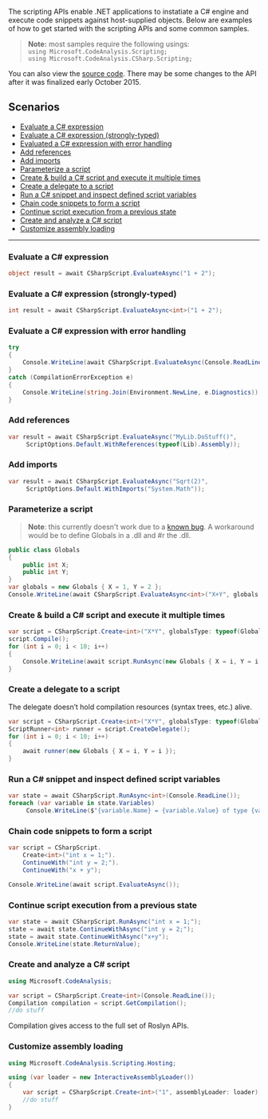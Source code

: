 The scripting APIs enable .NET applications to instatiate a C# engine and execute code snippets against host-supplied objects. Below are examples of how to get started with the scripting APIs and some common samples. 

> **Note:** most samples require the following usings: <br/>
> ```using Microsoft.CodeAnalysis.Scripting;``` <br/>
> ```using Microsoft.CodeAnalysis.CSharp.Scripting;``` <br/>

You can also view the [source code](https://github.com/dotnet/roslyn/tree/a7319e2bc8cac34c34527031e6204d383d29d4ab/src/Scripting). There may be some changes to the API after it was finalized early October 2015.

## Scenarios
* [Evaluate a C# expression](#expr)
* [Evaluate a C# expression (strongly-typed)](#exprstrong)
* [Evaluated a C# expression with error handling](#error)
* [Add references](#addref)
* [Add imports](#addimports)
* [Parameterize a script](#parameter)
* [Create & build a C# script and execute it multiple times](#multi)
* [Create a delegate to a script](#delegate)
* [Run a C# snippet and inspect defined script variables](#inspect)
* [Chain code snippets to form a script](#chain)
* [Continue script execution from a previous state](#prevstate)
* [Create and analyze a C# script](#createscript)
* [Customize assembly loading](#assembly)

<hr/>

### <a name="expr"></a>Evaluate a C# expression
```csharp
object result = await CSharpScript.EvaluateAsync("1 + 2");
```

### <a name="exprstrong"></a>Evaluate a C# expression (strongly-typed)
```csharp
int result = await CSharpScript.EvaluateAsync<int>("1 + 2");
```

### <a name="error"></a>Evaluate a C# expression with error handling
```csharp
try
{
    Console.WriteLine(await CSharpScript.EvaluateAsync(Console.ReadLine()));
}
catch (CompilationErrorException e)
{
    Console.WriteLine(string.Join(Environment.NewLine, e.Diagnostics));
}
```

### <a name="addref"></a>Add references
```csharp
var result = await CSharpScript.EvaluateAsync("MyLib.DoStuff()", 
     ScriptOptions.Default.WithReferences(typeof(Lib).Assembly));
```

### <a name="addimports"></a>Add imports
```csharp
var result = await CSharpScript.EvaluateAsync("Sqrt(2)", 
     ScriptOptions.Default.WithImports("System.Math"));
```

### <a name="parameter"></a>Parameterize a script
> **Note**: this currently doesn't work due to a [known bug](https://github.com/dotnet/roslyn/issues/6101). A workaround would be to define Globals in a .dll and #r the .dll. 
```csharp
public class Globals
{
    public int X;
    public int Y;
}
var globals = new Globals { X = 1, Y = 2 };
Console.WriteLine(await CSharpScript.EvaluateAsync<int>("X+Y", globals: globals));
```

### <a name="multi"></a> Create & build a C# script and execute it multiple times
```csharp
var script = CSharpScript.Create<int>("X*Y", globalsType: typeof(Globals));
script.Compile();
for (int i = 0; i < 10; i++)
{
    Console.WriteLine(await script.RunAsync(new Globals { X = i, Y = i }));
}
```

### <a name="delegate"></a> Create a delegate to a script
The delegate doesn’t hold compilation resources (syntax trees, etc.) alive.

```csharp
var script = CSharpScript.Create<int>("X*Y", globalsType: typeof(Globals));
ScriptRunner<int> runner = script.CreateDelegate();
for (int i = 0; i < 10; i++)
{
    await runner(new Globals { X = i, Y = i });
}
```

### <a name="inspect"></a> Run a C# snippet and inspect defined script variables
```csharp
var state = await CSharpScript.RunAsync<int>(Console.ReadLine());
foreach (var variable in state.Variables)
     Console.WriteLine($"{variable.Name} = {variable.Value} of type {variable.Type}");
```

### <a name="chain"></a> Chain code snippets to form a script
```csharp
var script = CSharpScript.
    Create<int>("int x = 1;").
    ContinueWith("int y = 2;").
    ContinueWith("x + y");

Console.WriteLine(await script.EvaluateAsync());
```

### <a name="previoustate"></a> Continue script execution from a previous state
```csharp
var state = await CSharpScript.RunAsync("int x = 1;");
state = await state.ContinueWithAsync("int y = 2;");
state = await state.ContinueWithAsync("x+y");
Console.WriteLine(state.ReturnValue);
```

### <a name="createscript"></a> Create and analyze a C# script
```csharp
using Microsoft.CodeAnalysis;

var script = CSharpScript.Create<int>(Console.ReadLine());
Compilation compilation = script.GetCompilation();
//do stuff
```
Compilation gives access to the full set of Roslyn APIs.

### <a name="assembly"></a> Customize assembly loading
```csharp
using Microsoft.CodeAnalysis.Scripting.Hosting;

using (var loader = new InteractiveAssemblyLoader())
{
    var script = CSharpScript.Create<int>("1", assemblyLoader: loader);
    //do stuff 
}
```